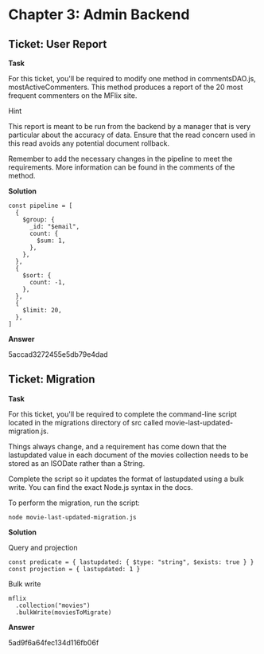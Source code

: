 # Chapter 3: Admin Backend

## Ticket: User Report

**Task**

For this ticket, you'll be required to modify one method in commentsDAO.js, mostActiveCommenters. This method produces a report of the 20 most frequent commenters on the MFlix site.

Hint

This report is meant to be run from the backend by a manager that is very particular about the accuracy of data. Ensure that the read concern used in this read avoids any potential document rollback.

Remember to add the necessary changes in the pipeline to meet the requirements. More information can be found in the comments of the method.

**Solution**

```
const pipeline = [
  {
    $group: {
      _id: "$email",
      count: {
        $sum: 1,
      },
    },
  },
  {
    $sort: {
      count: -1,
    },
  },
  {
    $limit: 20,
  },
]
```

**Answer**

5accad3272455e5db79e4dad

## Ticket: Migration

**Task**

For this ticket, you'll be required to complete the command-line script located in the migrations directory of src called movie-last-updated-migration.js.

Things always change, and a requirement has come down that the lastupdated value in each document of the movies collection needs to be stored as an ISODate rather than a String.

Complete the script so it updates the format of lastupdated using a bulk write. You can find the exact Node.js syntax in the docs.

To perform the migration, run the script:

```
node movie-last-updated-migration.js
```

**Solution**

Query and projection

```
const predicate = { lastupdated: { $type: "string", $exists: true } }
const projection = { lastupdated: 1 }
```

Bulk write

```
mflix
  .collection("movies")
  .bulkWrite(moviesToMigrate)
```

**Answer**

5ad9f6a64fec134d116fb06f

